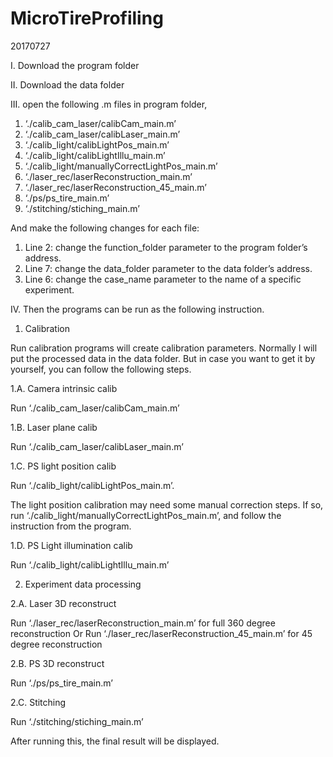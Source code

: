 # MicroTireProfiling
20170727

I. Download the program folder

II. Download the data folder

III. open the following .m files in program folder, 

1.	‘./calib_cam_laser/calibCam_main.m’
2.	‘./calib_cam_laser/calibLaser_main.m’
3.	‘./calib_light/calibLightPos_main.m’
4.	‘./calib_light/calibLightIllu_main.m’
5.	‘./calib_light/manuallyCorrectLightPos_main.m’
6.	‘./laser_rec/laserReconstruction_main.m’
7.	‘./laser_rec/laserReconstruction_45_main.m’
8.	‘./ps/ps_tire_main.m’
9.	‘./stitching/stiching_main.m’

And make the following changes for each file:

1.	Line 2: change the function_folder parameter to the program folder’s address.
2.	Line 7: change the data_folder parameter to the data folder’s address.
3.	Line 6: change the case_name parameter to the name of a specific experiment.

IV. Then the programs can be run as the following instruction.

1. Calibration

Run calibration programs will create calibration parameters. Normally I will put the processed data in the data folder. But in case you want to get it by yourself, you can follow the following steps.

1.A. Camera intrinsic calib

Run ‘./calib_cam_laser/calibCam_main.m’

1.B. Laser plane calib

Run ‘./calib_cam_laser/calibLaser_main.m’

1.C. PS light position calib

Run ‘./calib_light/calibLightPos_main.m’.

The light position calibration may need some manual correction steps. If so, run ‘./calib_light/manuallyCorrectLightPos_main.m’, and follow the instruction from the program.

1.D. PS Light illumination calib

Run ‘./calib_light/calibLightIllu_main.m’

2. Experiment data processing

2.A. Laser 3D reconstruct

Run ‘./laser_rec/laserReconstruction_main.m’ for full 360 degree reconstruction
Or Run ‘./laser_rec/laserReconstruction_45_main.m’ for 45 degree reconstruction

2.B. PS 3D reconstruct

Run  ‘./ps/ps_tire_main.m’

2.C. Stitching

Run ‘./stitching/stiching_main.m’

After running this, the final result will be displayed.

